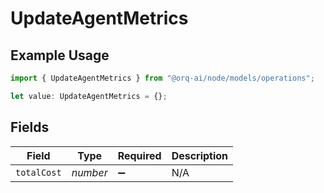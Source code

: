 # UpdateAgentMetrics

## Example Usage

```typescript
import { UpdateAgentMetrics } from "@orq-ai/node/models/operations";

let value: UpdateAgentMetrics = {};
```

## Fields

| Field              | Type               | Required           | Description        |
| ------------------ | ------------------ | ------------------ | ------------------ |
| `totalCost`        | *number*           | :heavy_minus_sign: | N/A                |